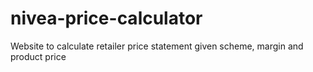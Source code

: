# nivea-price-calculator
Website to calculate retailer price statement given scheme, margin and product price
